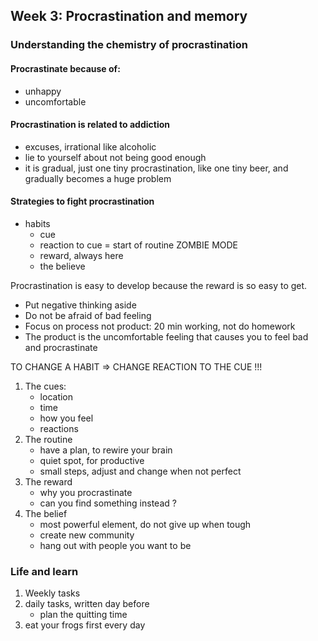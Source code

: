 ## Week 3: Procrastination and memory
### Understanding the chemistry of procrastination

#### Procrastinate because of:
* unhappy
* uncomfortable

#### Procrastination is related to addiction
* excuses, irrational like alcoholic
* lie to yourself about not being good enough
* it is gradual, just one tiny procrastination, like one tiny beer, and gradually becomes a huge problem

#### Strategies to fight procrastination
* habits
    * cue
    * reaction to cue = start of routine ZOMBIE MODE
    * reward, always here
    * the believe

Procrastination is easy to develop because the reward is so easy to get.

* Put negative thinking aside
* Do not be afraid of bad feeling
* Focus on process not product: 20 min working, not do homework
* The product is the uncomfortable feeling that causes you to feel bad and procrastinate

TO CHANGE A HABIT => CHANGE REACTION TO THE CUE !!!

1. The cues:
    * location
    * time
    * how you feel
    * reactions
2. The routine
    * have a plan, to rewire your brain
    * quiet spot, for productive
    * small steps, adjust and change when not perfect
3. The reward
    * why you procrastinate
    * can you find something instead ?
4. The belief
    * most powerful element, do not give up when tough
    * create new community
    * hang out with people you want to be

### Life and learn

1. Weekly tasks
2. daily tasks, written day before
    * plan the quitting time
3. eat your frogs first every day
